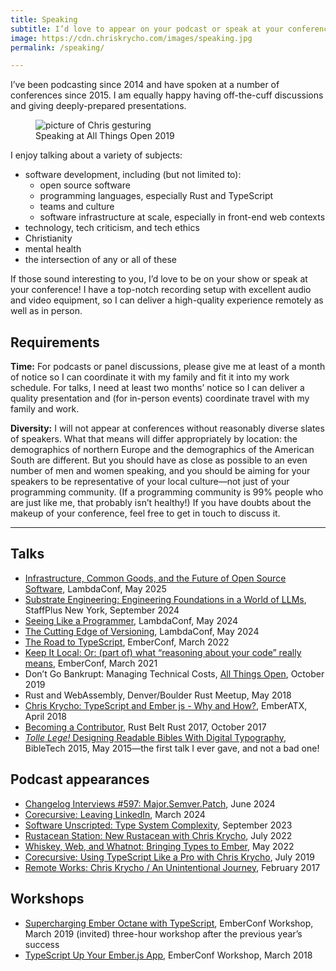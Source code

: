 ```yaml
---
title: Speaking
subtitle: I’d love to appear on your podcast or speak at your conference!
image: https://cdn.chriskrycho.com/images/speaking.jpg
permalink: /speaking/

---
```


I’ve been podcasting since 2014 and have spoken at a number of conferences since 2015. I am equally happy having off-the-cuff discussions and giving deeply-prepared presentations.

<figure>
<img alt="picture of Chris gesturing" src="https://cdn.chriskrycho.com/images/speaking.jpg">
<figcaption>Speaking at All Things Open 2019</figcaption>
</figure>

I enjoy talking about a variety of subjects:

- software development, including (but not limited to):
    - open source software
    - programming languages, especially Rust and TypeScript
    - teams and culture
    - software infrastructure at scale, especially in front-end web contexts
- technology, tech criticism, and tech ethics
- Christianity
- mental health
- the intersection of any or all of these

If those sound interesting to you, I’d love to be on your show or speak at your conference! I have a top-notch recording setup with excellent audio and video equipment, so I can deliver a high-quality experience remotely as well as in person.

## Requirements

**Time:** For podcasts or panel discussions, please give me at least of a month of notice so I can coordinate it with my family and fit it into my work schedule. For talks, I need at least two months’ notice so I can deliver a quality presentation and (for in-person events) coordinate travel with my family and work.

**Diversity:** I will not appear at conferences without reasonably diverse slates of speakers. What that means will differ appropriately by location: the demographics of northern Europe and the demographics of the American South are different. But you should have as close as possible to an even number of men and women speaking, and you should be aiming for your speakers to be representative of your local culture—not just of your programming community. (If a programming community is 99% people who are just like me, that probably isn’t healthy!) If you have doubts about the makeup of your conference, feel free to get in touch to discuss it.

---
<!--
    TODO: rebuild this with a lambda or a Val or something?

{% from 'components/contact.njk' import contact %}
{{contact(form='speaking', requestDescription='Your speaking request')}}

---
-->

## Talks

- [Infrastructure, Common Goods, and the Future of Open Source Software][infrastructure], LambdaConf, May 2025
- [Substrate Engineering: Engineering Foundations in a World of <abbr title="large language model">LLM</abbr>s][substrate], StaffPlus New York, September 2024
- [Seeing Like a Programmer][seeing], LambdaConf, May 2024
- [The Cutting Edge of Versioning][versioning], LambdaConf, May 2024
- [The Road to TypeScript][road-to-ts], EmberConf, March 2022
- [Keep It Local: Or: (part of) what “reasoning about your code” really means][local], EmberConf, March 2021
- Don’t Go Bankrupt: Managing Technical Costs, [All Things Open](http://allthingsopen.net), October 2019
- Rust and WebAssembly, Denver/Boulder Rust Meetup, May 2018
- [Chris Krycho: TypeScript and Ember js - Why and How?][atx-ts], EmberATX, April 2018
- [Becoming a Contributor][rbr2017], Rust Belt Rust 2017, October 2017
- [*Tolle Lege!* Designing Readable Bibles With Digital Typography][bibletech2015], BibleTech 2015, May 2015—the first talk I ever gave, and not a bad one!

[infrastructure]: https://v5.chriskrycho.com/elsewhere/infrastructure-common-goods-and-the-future-of-open-source-software/
[substrate]: https://v5.chriskrycho.com/elsewhere/substrate-engineering/
[seeing]: https://v5.chriskrycho.com/elsewhere/seeing-like-a-programmer/
[versioning]: https://v5.chriskrycho.com/elsewhere/cutting-edge-of-versioning/
[road-to-ts]: https://www.youtube.com/watch?v=UOw7TydAT_s
[local]: https://v5.chriskrycho.com/elsewhere/keep-it-local/
[atx-ts]: https://www.youtube.com/watch?v=fFzxbBrvytU
[rbr2017]: https://youtube.com/watch?v=Abu2BNixXak
[bibletech2015]: https://m.youtube.com/watch?v=cDAh35IwJsE

## Podcast appearances

- [Changelog Interviews #597: Major.Semver.Patch][changelog-597], June 2024
- [Corecursive: Leaving LinkedIn][corecursive-2], March 2024
- [Software Unscripted: Type System Complexity][su], September 2023
- [Rustacean Station: New Rustacean with Chris Krycho][rs], July 2022
- [Whiskey, Web, and Whatnot: Bringing Types to Ember][www], May 2022
- [Corecursive: Using TypeScript Like a Pro with Chris Krycho][corecursive-1], July 2019
- [Remote Works: Chris Krycho / An Unintentional Journey][rw], February 2017

[changelog-597]: https://changelog.com/podcast/597
[corecursive-2]: https://corecursive.com/leaving-linkedin-with-chris-krycho/
[su]: https://open.spotify.com/episode/43Jg9r2jOGRUYaQx5YOXO2
[rs]: https://rustacean-station.org/episode/chris-krycho/
[www]: https://www.whiskeywebandwhatnot.fm/bringing-types-to-ember-with-chris-krycho/
[corecursive-1]: https://corecursive.com/034-chris-krycho-typescript/
[rw]: https://remote.works/episode/5

## Workshops

- [Supercharging Ember Octane with TypeScript](https://2019.emberconf.com/speakers.html#), EmberConf Workshop, March 2019 (invited) three-hour workshop after the previous year’s success
- [TypeScript Up Your Ember.js App](https://2018.emberconf.com/speakers.html#chris-krycho), EmberConf Workshop, March 2018
